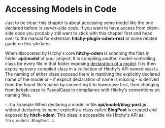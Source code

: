 # Accessing Models in Code

Just to be clear: this chapter is about accessing some model like the one declared before in _server-side code_. If you want to have access from client-side code you probably still want to stick with this chapter first and head over to the manual for extension **hitchy-plugin-odem-rest** or some related guide on this site later.

When discovered by Hitchy's core **hitchy-odem** is scanning the files in folder **api/model** of your project. It is compiling another model-controlling class for every file in that folder exposing [declaration of a model](declaring-models.md). It is then exposing every compiled class in a collection of Hitchy's API named `models`. The naming of either class exposed there is matching the explicitly declared name of the model or - if explicit declaration of name is missing - is derived from the found file's name by converting it to lowercase first, then changing from kebab-case to PascalCase in compliance with Hitchy's conventions on naming files. 

::: tip Example
When declaring a model in file **api/model/blog-post.js** without declaring its name explicitly a class called **BlogPost** is created and exposed by **hitch-odem**. This class is accessible via Hitchy's API as `this.models.BlogPost`.
:::

